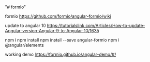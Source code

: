 "# formio" 

formio
https://github.com/formio/angular-formio/wiki

update to angular 10
https://tutorialslink.com/Articles/How-to-update-Angular-version-Angular-9-to-Angular-10/1635


npm i
npm install 
npm install --save angular-formio
npm i @angular/elements

working demo
https://formio.github.io/angular-demo/#/


